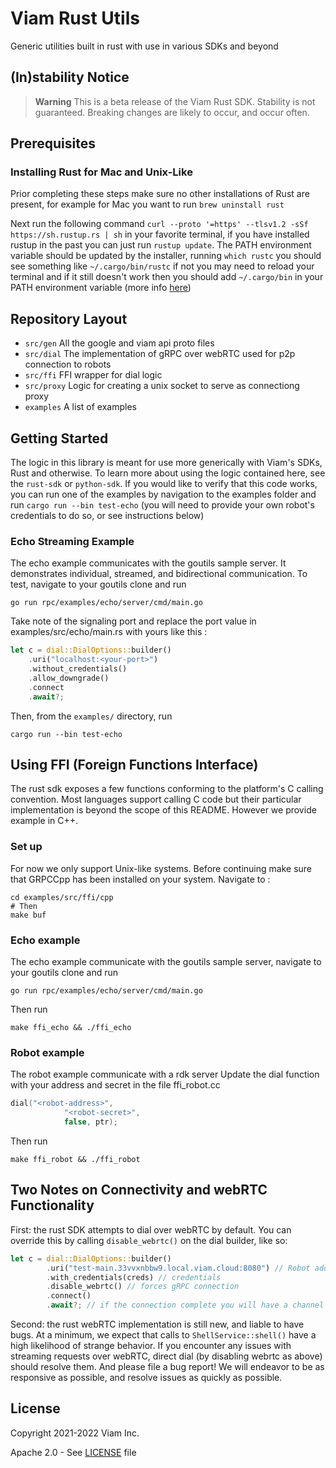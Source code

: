 # Viam Rust Utils
Generic utilities built in rust with use in various SDKs and beyond

## (In)stability Notice

> **Warning**
> This is a beta release of the Viam Rust SDK. Stability is not guaranteed. Breaking changes are likely to occur, and occur often.


## Prerequisites

### Installing Rust for Mac and Unix-Like
Prior completing these steps make sure no other installations of Rust are present, for example for Mac you want to run `brew uninstall rust`

Next run the following command `curl --proto '=https' --tlsv1.2 -sSf https://sh.rustup.rs | sh` in your favorite terminal, if you have installed rustup in the past you can just run `rustup update`. The PATH environment variable should be updated by the installer, running `which rustc` you should see something like `~/.cargo/bin/rustc` if not you may need to reload your terminal and if it still doesn't work then you should add `~/.cargo/bin` in your PATH environment variable (more info [here](https://www.rust-lang.org/tools/install))


## Repository Layout
- `src/gen` All the google and viam api proto files
- `src/dial` The implementation of gRPC over webRTC used for p2p connection to robots
- `src/ffi` FFI wrapper for dial logic
- `src/proxy` Logic for creating a unix socket to serve as connectiong proxy
- `examples` A list of examples

## Getting Started
The logic in this library is meant for use more generically with Viam's SDKs, Rust and otherwise. To learn more about using the logic contained here, see the `rust-sdk` or `python-sdk`. 
If you would like to verify that this code works, you can run one of the examples by navigation to the examples folder and run `cargo run --bin test-echo` (you will need to provide your own robot's credentials to do so, or see instructions below)

### Echo Streaming Example
The echo example communicates with the goutils sample server. It demonstrates individual, streamed, and bidirectional communication. To test, navigate to your goutils clone and run

``` shell
go run rpc/examples/echo/server/cmd/main.go
```
Take note of the signaling port and replace the port value in examples/src/echo/main.rs with yours like this :

``` rust
let c = dial::DialOptions::builder()
    .uri("localhost:<your-port>")
    .without_credentials()
    .allow_downgrade()
    .connect
    .await?;
```
Then, from the `examples/` directory, run 

``` shell
cargo run --bin test-echo
```

## Using FFI (Foreign Functions Interface)
The rust sdk exposes a few functions conforming to the platform's C calling convention. Most languages support calling C code but their particular implementation is beyond the scope of this README. However we provide example in C++.

### Set up
For now we only support Unix-like systems. Before continuing make sure that GRPCCpp has been installed on your system.
Navigate to :

``` shell
cd examples/src/ffi/cpp
# Then
make buf
```

### Echo example
The echo example communicate with the goutils sample server, navigate to your goutils clone and run

``` shell
go run rpc/examples/echo/server/cmd/main.go
```

Then run 

``` shell
make ffi_echo && ./ffi_echo
```

### Robot example
The robot example communicate with a rdk server
Update the dial function with your address and secret in the file ffi_robot.cc

``` c++
dial("<robot-address>",
            "<robot-secret>",
            false, ptr);
```
Then run 

``` shell
make ffi_robot && ./ffi_robot
```

## Two Notes on Connectivity and webRTC Functionality
First: the rust SDK attempts to dial over webRTC by default. You can override this by calling `disable_webrtc()` on the dial builder, like so:

``` rust
let c = dial::DialOptions::builder()
        .uri("test-main.33vvxnbbw9.local.viam.cloud:8080") // Robot address
        .with_credentials(creds) // credentials
        .disable_webrtc() // forces gRPC connection
        .connect()
        .await?; // if the connection complete you will have a channel otherwise an error
```

Second: the rust webRTC implementation is still new, and liable to have bugs. At a minimum, we expect that calls to `ShellService::shell()` have a high likelihood of strange behavior. If you encounter any issues with streaming requests over webRTC, direct dial (by disabling webrtc as above) should resolve them. And please file a bug report! We will endeavor to be as responsive as possible, and resolve issues as quickly as possible.

## License 
Copyright 2021-2022 Viam Inc.

Apache 2.0 - See [LICENSE](https://github.com/viamrobotics/viam-rust-sdk/blob/main/LICENSE) file
